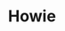 ---
title: Howie
year: 1961
opening_date: 1961-05-26
closing_date: 1961-06-03
layout: productions
featured_image: 
image_caption:
image_credit:
playbill:
category:
Theatre: Theatre Jacksonville
Venue: Little Theatre
cast:
  Edith Simms: Trudi Johnston
  Walter Simms: Marshall Grauer
  Sally Simms: Esther Stein
  Barbara Dickerson: Peggy Miller
  Howie Dickerson: Ron Dobrin
  Jimmie Keefe: Jack Broughton
  Martha Robinson: Marge Rocca
  Joe Robinson: Herbert Thornhill
  Sylvia: Jean Charles
  Victor: Patrick Molloy
  Martin: Ernie Evans
  Joseph McNish: Joe Caldwell
  Wendy: Helen Cochran
  Professor: Willard Berdit
  Bill Pfeiffer: Charles Cleghorn, Jr.
  Announcer: Tom Thornhill
  
crew:
  Director: Maurice Geoffrey
  Lighting: 
    - Jack Broughton
    - Don Simmons
    - Mary Lee Scrimger
    - Marge Rocca
    - Jean Charles
    - Tom Thornhill
    - Charles Brock
  Sound Effects: 
    - Jack Evans
    - Ernie Evans
  Properties: 
    - Edythe Price
    - Jackqueline Delcomyn
    - Galdys Dale
    - Esther Barnes
    - Mary Louise Burns
    - Helen Keegan
    - Gayle Swymer
  Wardrobe: Mrs. Agatha Norvell
  Make-Up: Elmo Lehman
  Scenery: 
    - Frank Ridge
    - Herbert Thornhill
    - Don Simmons
    - Jack Simmons
    - Ruth Coleman
    - Ruth Perry
    - Ernie Evans
    - Pat Malloy
    - Tom Thornhill
    - Mary Thornhill
    - Marge Rocca
    - Jean Charles
    - Ellen Black
    - Gladys Dale
    - Bunni Thornhill
    - Mary Lee Scrimger
    - Willard Berdit
    - Ed Heist, Jr.
  Stage Manager: Frank Ridge
  Book-Holder: Louise Freeman
  
orchestra:
external_links:
---